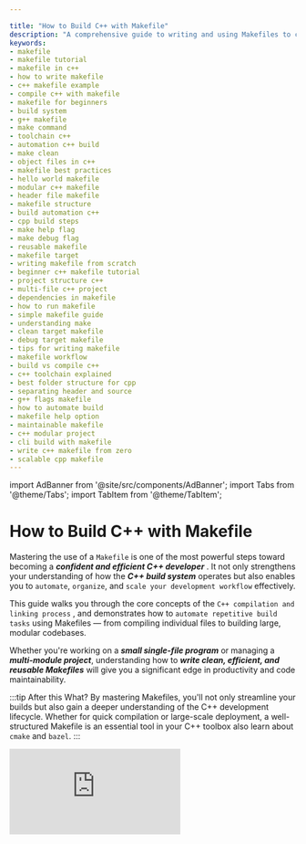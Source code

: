 ```yaml
---

title: "How to Build C++ with Makefile"
description: "A comprehensive guide to writing and using Makefiles to compile and build C++ projects. Learn toolchains, build systems, and automate your C++ development process."
keywords:
- makefile
- makefile tutorial
- makefile in c++
- how to write makefile
- c++ makefile example
- compile c++ with makefile
- makefile for beginners
- build system
- g++ makefile
- make command
- toolchain c++
- automation c++ build
- make clean
- object files in c++
- makefile best practices
- hello world makefile
- modular c++ makefile
- header file makefile
- makefile structure
- build automation c++
- cpp build steps
- make help flag
- make debug flag
- reusable makefile
- makefile target
- writing makefile from scratch
- beginner c++ makefile tutorial
- project structure c++
- multi-file c++ project
- dependencies in makefile
- how to run makefile
- simple makefile guide
- understanding make
- clean target makefile
- debug target makefile
- tips for writing makefile
- makefile workflow
- build vs compile c++
- c++ toolchain explained
- best folder structure for cpp
- separating header and source
- g++ flags makefile
- how to automate build
- makefile help option
- maintainable makefile
- c++ modular project
- cli build with makefile
- write c++ makefile from zero
- scalable cpp makefile
---
```


import AdBanner from '@site/src/components/AdBanner';
import Tabs from '@theme/Tabs';
import TabItem from '@theme/TabItem';

# How to Build C++ with Makefile


Mastering the use of a `Makefile` is one of the most powerful steps toward becoming a ***confident and efficient C++ developer*** . It not only strengthens your understanding of how the ***C++ build system*** operates but also enables you to `automate`, `organize`, and `scale your development workflow` effectively.

This guide walks you through the core concepts of the `C++ compilation and linking process` , and demonstrates how to `automate repetitive build tasks` using Makefiles — from compiling individual files to building large, modular codebases.

Whether you're working on a ***small single-file program*** or managing a ***multi-module project***, understanding how to ***write clean, efficient, and reusable Makefiles*** will give you a significant edge in productivity and code maintainability.


:::tip After this What?
By mastering Makefiles, you'll not only streamline your builds but also gain a deeper understanding of the C++ development lifecycle. Whether for quick compilation or large-scale deployment, a well-structured Makefile is an essential tool in your C++ toolbox also learn about `cmake` and `bazel`.
:::

<div style={{ position: 'relative', paddingBottom: '56.25%', height: 0, overflow: 'hidden', marginTop: '20px' }}>
  <iframe
    src="https://www.youtube.com/embed/XRANldWj80A"
    title="MakeFile tutorial"
    style={{ position: 'absolute', top: 0, left: 0, width: '100%', height: '100%' }}
    frameBorder="0"
    allow="accelerometer; autoplay; clipboard-write; encrypted-media; gyroscope; picture-in-picture; web-share"
    allowFullScreen
  />
</div>

<div>
  <AdBanner />
</div>

---

## Table of Contents


1. [What You’ll Learn](#section-1-what-youll-learn)
2. [Core Concepts: Compile vs Build vs Toolchain](#section-2-core-concepts)

   * [What Is a Toolchain?](#what-is-a-toolchain)
   * [What Is Compile vs Build?](#what-is-compile-vs-build)
3. [Writing Makefile Hello World](#section-3-writing-makefile-hello-world)
4. [Creating a Help Flag in Makefile](#section-4-makefile-help-flag-creation)
5. [Complete C++ Makefile Project Guide](#complete-c-makefile-project-guide)
6. [Also Explore](#whats-next)


## Section 1: What You’ll Learn

By the end of this guide, you’ll have a **strong foundational understanding** of how the C++ build process works and how to **automate it efficiently using Makefiles**.

You will be able to:

:::tip Differentiate between compiling and building
:::
> Understand the distinction between transforming source code into object files (compiling) and producing an executable binary (building), and where linking fits in.

:::tip Write a functional Makefile for a C++ project
:::
 > Create Makefiles from scratch that can compile, link, and manage your project automatically.

:::tip Use essential `make` commands with confidence
:::
 Learn to use `make`, `make clean`, and even add your own `make help` targets for enhanced usability and documentation.

:::tip Organize your C++ project for scalability
:::
 >  Structure your project with headers, source files, and folders in a way that keeps everything maintainable and modular.

:::tip Automate build tasks and streamline your workflow
:::
> Avoid manual compilation errors and speed up development by automating compilation, cleaning, and dependency management.


<div>
  <AdBanner />
</div>

## Section 2: Core Concepts

### What Is a Toolchain?

A **toolchain** is a collection of programming tools used in sequence to develop, compile, and link software into an executable program for a specific platform.

In C++ development, the toolchain typically consists of the following key tools:

```python
source.cpp   ───▶  [Preprocessor]  ───▶  source.i 
source.i     ───▶  [Compiler]      ───▶  source.s 
source.s     ───▶  [Assembler]     ───▶  source.o 
source.o     ───▶  [Linker]        ───▶  Executable (a.out / main.exe)
```
<details> 

<summary><strong>Compilation Stages </strong></summary>

:::caution C++ compilation process
The C++ compilation process transforms `source code` into a `runnable executable` through a series of well-defined stages. 
- It begins with the `preprocessor`, which takes `source.cpp` and expands all macros, includes, and conditional directives to generate `source.i`, a `pure C++ file with no preprocessor directives`
-  Next, the compiler translates `source.i` into `source.s`, which is `human-readable assembly code`. 
- The `assembler` then takes this `source.s` file and converts it into `source.o`, a machine-level object file containing `binary code`. 

- Finally, the `linker takes` one or more `object files` like `source.o` and combines them with any required `libraries` to produce the `final executable` , such as `a.out` or `main.exe`. 

-Each stage plays a critical role in the build process, ensuring code is transformed from a high-level language to a format the operating system can execute.
:::
</details>

<details>
<summary> <strong> Stages in toolchain </strong></summary>
:::important Here are the Stages
| Stage            | Tool   | Role                                                               |
| ---------------- | ------ | ------------------------------------------------------------------ |
| **Preprocessor** | `cpp`  | Processes macros and includes; expands `#include`, `#define`, etc. |
| **Compiler**     | `g++`  | Translates preprocessed code to assembly (`.s`)                    |
| **Assembler**    | `as`   | Converts assembly (`.s`) into object code (`.o`)                   |
| **Linker**       | `ld`   | Links all object files and libraries into a final executable       |
| **Build System** | `make` | Automates the entire process using rules defined in a `Makefile`   |
:::
</details>

##### What Is Compile vs Build?

:::caution **Definition of Compiler**
:::
                    > A **compiler** is a program that takes preprocessed source code and converts it into **assembly code**, which 
                    > is then passed to the assembler. It ensures the code is syntactically and semantically correct.
                    <Tabs>

<TabItem value= "GCC" label="GCC">

```python
g++ -s main.cpp -o main.s
```

* `-s`: Tells the compiler to compile only and produce an assembly file
* `main.s`: Output file containing assembly code

</TabItem>

<TabItem value="clang" label="Clang">

```python
clang++ -s main.cpp -o main.s
```

* Works similarly to GCC with the `-s` flag
* Generates an assembly version of the input file

</TabItem>

</Tabs>


:::caution **Definition of Build**
:::
                    > A **build** is the **entire process** of converting source code into a final executable. It includes:
                    > * **Compilation** (source → assembly → object files)
                    > * **Linking** (object files → executable)
                    > * **Optional Steps** like resource packaging, optimization, or testing

:::tip Build = Compilation + Linking
A build system (like make or cmake) automates the entire process of compilation + linking, ensuring all necessary steps are executed efficiently and in the correct order.
:::
| **Aspect**               | **Compile**                                                                                                                  | **Build**                                                                                      |
| ------------------------ | ---------------------------------------------------------------------------------------------------------------------------- | ---------------------------------------------------------------------------------------------- |
| **Definition**           | Translates source code (`.cpp`, `.c`) into **assembly code (`.s`)**, then assembler converts it into **object files (`.o`)** | Complete process of transforming source code into a final executable (`.exe`, `a.out`, etc.)   |
| **Scope**                | A sub-phase of the build process                                                                                             | Encompasses compilation, assembling, linking, and optionally testing and packaging             |
| **Output**               | Assembly files (`.s`) and Object files (`.o`)                                                                                | Final binary or executable (e.g., `main.exe`, `app`, `a.out`)                                  |
| **Input**                | Source files (`.cpp`, `.c`, `.h`) → Preprocessed files (`.i`)                                                                | All source files + intermediate object files + libraries + resources                           |
| **Tools Involved**       | Preprocessor → Compiler → Assembler (e.g., `gcc`, `g++`, `clang`, `as`)                                                      | Compiler + Assembler + Linker + Build system (e.g., `make`, `cmake`, `ninja`)                  |
| **Execution Stage**      | Early stage, runs before linking                                                                                             | Final stage to produce a deployable or executable program                                      |
| **Error Types Detected** | Syntax errors, semantic issues, type mismatches                                                                              | Linking errors (unresolved symbols, missing objects), dependency errors                        |
| **Frequency**            | Runs on a per-source-file basis                                                                                              | Runs once after all compilation stages are done                                                |
| **Time Taken**           | Relatively fast per file (depends on source complexity)                                                                      | Slower overall due to linking multiple object files and dependencies                           |
| **Manual Use**           | Can be done manually via: `g++ -S`, `g++ -c`                                                                                 | Typically done using build automation tools: `make`, `cmake`, `ninja`, or custom scripts       |
| **Automation Level**     | Low unless scripted                                                                                                          | Highly automated with build scripts (e.g., `Makefile`, `CMakeLists.txt`)                       |
| **Reusability**          | Reuses object files if the source hasn't changed                                                                             | Full rebuild only if source, object files, or config changes                                   |
| **Customization**        | Compiler flags (`-O2`, `-Wall`, `-std=c++17`, etc.) customize optimization and warnings                                      | Build tools support per-platform builds, debug/release modes, target architecture              |
| **Developer Control**    | Fine-grained control over each file’s compilation                                                                            | High-level control over the whole project, linking order, external dependencies, install rules |
| **Example Command**      | `g++ -S main.cpp -o main.s` → `as main.s -o main.o` or simply `g++ -c main.cpp -o main.o`                                    | `make`, `cmake --build .`, or `g++ main.o utils.o -o app`                                      |

<details>
<summary>file type </summary>

| **Stage**     | **Input**    | **Tool**     | **Output**                  |
| ------------- | ------------ | ------------ | --------------------------- |
| Preprocessing | `.cpp`, `.h` | Preprocessor | `.i` (expanded source)      |
| Compilation   | `.i`         | Compiler     | `.s` (assembly)             |
| Assembling    | `.s`         | Assembler    | `.o` (object file)          |
| Linking       | `.o`, libs   | Linker       | Executable (`.out`, `.exe`) |
</details>


<div>
  <AdBanner />
</div>


## Section 3: Writing Makefile Hello World


There are various implementations of `make`, but this guide focuses on **GNU Make**, the standard on Linux and macOS. Most of the examples here work for GNU Make versions **3 and 4**, which behave almost identically, aside from minor differences in advanced use cases.

> 🛠️ *To run these examples, you'll need a terminal and `make` installed.*


**Running the Examples**

1. Create a file named `Makefile`.
2. Paste the example into that file.
3. In the terminal, navigate to the folder and run:

```rust
make
```

> ⚠️ **Important**: Makefiles must use **TAB** (not spaces) for indentation, or `make` will fail with a cryptic error.

Here’s the simplest example to start with:

```python   
hello:
	echo "Hello, World"
```

#### Output:

```python
$ make
echo "Hello, World"
Hello, World
```


<div>
  <AdBanner />
</div>

## Section 4: Makefile Help Flag Creation

The `help` target in the Makefile serves as a **self-documenting tool**. It allows users to quickly understand the available commands in your project by simply running:

```python
help:
	@echo "Available targets:"
	@echo "  make       - Build the project"
	@echo "  make clean - Clean object files"
	@echo "  make help  - Show this help"
```

Run:

```python
make help
```

<details>
<summary><strong>  How It Works</strong></summary>

* `help:` — This defines a target named `help`.
* Each line following the `help:` rule uses `@echo` to print helpful information.
* The `@` prefix suppresses the default behavior of Make, which normally shows the command being executed.
* The commands simply print out a list of other useful targets and what they do.

</details>

**Why Its Important**
Including a `help` target makes your project:

* **Easier to onboard** for new developers or contributors
* **More user-friendly** and self-explanatory
* **Consistent** in usage without needing external documentation


<div>
  <AdBanner />
</div>



## Complete C++ Makefile Project Guide

As C++ projects grow, managing multiple source files manually with complex compile and link commands becomes error-prone and time-consuming. Developers often find themselves repeating the same compilation steps or forgetting to recompile dependencies after changes.

Without an automated build system:

* ⚠️ It's hard to maintain consistency
* ⚠️ Small changes can lead to rebuild issues
* ⚠️ There's no easy way to clean up generated files or get help

To solve this, we need a structured and automated way to **build, clean, and manage a modular C++ project** efficiently. Where ``MakeFile`` comes

:::note What We are doing?
To demonstrate this, we will use a simple example project structured as follows:

* Define an `add()` function inside a header and source file (`mathfun.h`, `mathfun.cpp`)
* Use `main.cpp` to call this function and print the result of `2 + 3`
* Compile and link everything using a `Makefile` for automation
:::


This minimal setup will help us understand how to use a **Makefile** to automate the entire build process — from compiling source files to linking and cleaning with clarity and control.

**folder structure**

```python
my_project/
├── Makefile
├── main.cpp
├── mathfun.h
└── mathfun.cpp
```
This guide walks you through creating a simple C++ project with a Makefile — including folder structure, source code, build instructions, and tips for expansion.

**Each File Content**

<Tabs>

<TabItem value="mathfun.h" label="mathfun.h">

```cpp
int add(int a, int b);
```
📝 **Header file**:
                > This is the `header file` that declares the add function. It allows other files (like main.cpp) to use the function without knowing its implementation.

</TabItem>

<TabItem value="mathfun.cpp" label="mathfun.cpp">

```cpp
#include "mathfun.h"
int add(int a, int b) {
  return a + b;
}
```
📝 **Source Code**:
>This is the source file that implements the `add` function. It includes the `header to ensure the function signature` matches what's declared.



</TabItem>

<TabItem value="main.cpp" label="main.cpp">

```cpp
#include <iostream>
#include "mathfun.h"
int main() {
  std::cout << "2 + 3 = " << add(2, 3) << std::endl;
  return 0;
}
```
📝 **Main Code**:
> This is the entry point of the program. It includes mathfun.h, calls the add function with the values 2 and 3, and prints the result using std::cout.

</TabItem>

<TabItem value="Makefile" label="Makefile">

```python
# Compiler and flags
CC = g++
CFLAGS = -Wall -std=c++17

# Default target
all: main

# Build the final binary
main: main.o mathfun.o
	$(CC) $(CFLAGS) main.o mathfun.o -o main

# Compile main.cpp
main.o: main.cpp mathfun.h
	$(CC) $(CFLAGS) -c main.cpp

# Compile mathfun.cpp
mathfun.o: mathfun.cpp mathfun.h
	$(CC) $(CFLAGS) -c mathfun.cpp

# Clean build artifacts
clean:
	rm -f *.o main

# Help command for user guidance
help:
	@echo "make       - build the project"
	@echo "make clean - remove object files and binaries"
	@echo "make help  - display help info"
```
🔧 **MakeFile**:
This Makefile automates the build process:
> - Compiles main.cpp and mathfun.cpp into object files
> - Links them into an executable named main
> - Provides a clean target to remove build artifacts
> - Offers a help target for guidance

<details>
<summary> <strong>Explanation of the Rule</strong></summary>
<details>
<summary><strong>all: main</strong></summary>

* **What it does**: This is the default rule. When you type `make`, it triggers the `main` target.
* **Why it's needed**: It serves as the entry point for building the project. Makes the build user-friendly with just `make`.
* **How we thought to create it**: We wanted a shortcut rule to automatically build everything. So we used `all` as a common convention and made it depend on `main`.

</details>

---

<details>
<summary><strong>main: main.o mathfun.o</strong></summary>

* **What it does**: Links object files `main.o` and `mathfun.o` to produce the final executable `main`.
* **Why it's needed**: Compiling creates `.o` files, but to run the program, we need a final executable. This rule handles the linking step.
* **How we thought to create it**: After compiling `.cpp` files into `.o`, we realized we needed to link them together. So we added this rule to handle the linking.

</details>

---

<details>
<summary><strong>main.o: main.cpp mathfun.h</strong></summary>

* **What it does**: Compiles `main.cpp` into `main.o`, and tracks changes to `mathfun.h` too.
* **Why it's needed**: Ensures that if either the source or the included header changes, the object file is recompiled.
* **How we thought to create it**: We observed `main.cpp` includes `mathfun.h`, so we listed it as a dependency to maintain correctness during incremental builds.

</details>

---

<details>
<summary><strong>mathfun.o: mathfun.cpp mathfun.h</strong></summary>

* **What it does**: Compiles `mathfun.cpp` into `mathfun.o`.
* **Why it's needed**: Part of the linking process. `mathfun.o` contains logic needed by `main`.
* **How we thought to create it**: Since `mathfun.cpp` defines functions used by `main.cpp`, we created a rule to compile it too.

</details>



<details>
<summary><strong>clean:</strong></summary>

* **What it does**: Deletes all object files and the `main` executable using `rm -f *.o main`.
* **Why it's needed**: Helps clean up generated files. `-f` avoids errors if the files don’t exist.
* **How we thought to create it**: We thought about what temporary or generated files should be removed to start fresh. So we added a `clean` rule.

</details>

</details>
</TabItem>

<TabItem value="usage" label="How to Use Makefile">

```python
make
```

🔨 **Build the project**
Compiles `.cpp` files and links them into the final `main` executable.

```python
./main
```

▶️ **Run the program**
Executes the compiled binary. Output:

```
2 + 3 = 5
```

```python
make clean
```
</TabItem>

</Tabs>


<div>
  <AdBanner />
</div>


## What’s Next

* Learn [CMake](https://cmake.org/) for modern, scalable build systems
* Explore static code analysis tools
* Understand `make -j` for parallel builds

Mastering these tools is essential for production-level C++ development.

<Tabs>
  <TabItem value="docs" label="📚 Documentation">
             - [CompilerSutra Home](https://compilersutra.com)
                - [CompilerSutra Homepage (Alt)](https://compilersutra.com/)
                - [Getting Started Guide](https://compilersutra.com/get-started)
                - [Newsletter Signup](https://compilersutra.com/newsletter)
                - [Skip to Content (Accessibility)](https://compilersutra.com#__docusaurus_skipToContent_fallback)


  </TabItem>

  <TabItem value="tutorials" label="📖 Tutorials & Guides">

        - [AI Documentation](https://compilersutra.com/docs/Ai)
        - [DSA Overview](https://compilersutra.com/docs/DSA/)
        - [DSA Detailed Guide](https://compilersutra.com/docs/DSA/DSA)
        - [MLIR Introduction](https://compilersutra.com/docs/MLIR/intro)
        - [TVM for Beginners](https://compilersutra.com/docs/tvm-for-beginners)
        - [Python Tutorial](https://compilersutra.com/docs/python/python_tutorial)
        - [C++ Tutorial](https://compilersutra.com/docs/c++/CppTutorial)
        - [C++ Main File Explained](https://compilersutra.com/docs/c++/c++_main_file)
        - [Compiler Design Basics](https://compilersutra.com/docs/compilers/compiler)
        - [OpenCL for GPU Programming](https://compilersutra.com/docs/gpu/opencl)
        - [LLVM Introduction](https://compilersutra.com/docs/llvm/intro-to-llvm)
        - [Introduction to Linux](https://compilersutra.com/docs/linux/intro_to_linux)

  </TabItem>

  <TabItem value="assessments" label="📝 Assessments">

        - [C++ MCQs](https://compilersutra.com/docs/mcq/cpp_mcqs)
        - [C++ Interview MCQs](https://compilersutra.com/docs/mcq/interview_question/cpp_interview_mcqs)

  </TabItem>

  <TabItem value="projects" label="🛠️ Projects">

            - [Project Documentation](https://compilersutra.com/docs/Project)
            - [Project Index](https://compilersutra.com/docs/project/)
            - [Graphics Pipeline Overview](https://compilersutra.com/docs/The_Graphic_Rendering_Pipeline)
            - [Graphic Rendering Pipeline (Alt)](https://compilersutra.com/docs/the_graphic_rendering_pipeline/)

  </TabItem>

  <TabItem value="resources" label="🌍 External Resources">

            - [LLVM Official Docs](https://llvm.org/docs/)
            - [Ask Any Question On Quora](https://compilersutra.quora.com)
            - [GitHub: FixIt Project](https://github.com/aabhinavg1/FixIt)
            - [GitHub Sponsors Page](https://github.com/sponsors/aabhinavg1)

  </TabItem>

  <TabItem value="social" label="📣 Social Media">

    - [🐦 Twitter - CompilerSutra](https://twitter.com/CompilerSutra)  
    - [💼 LinkedIn - Abhinav](https://www.linkedin.com/in/abhinavcompilerllvm/)  
    - [📺 YouTube - CompilerSutra](https://www.youtube.com/@compilersutra)  
    - [📘 Facebook - CompilerSutra](https://www.facebook.com/profile.php?id=61577245012547)  
    - [📝 Quora - CompilerSutra](https://compilersutra.quora.com/)  


  </TabItem>
</Tabs>
